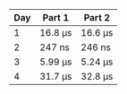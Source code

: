 | Day | Part 1  | Part 2  |
| --- | ------- | ------- |
|   1 | 16.8 µs | 16.6 µs |
|   2 |  247 ns |  246 ns |
|   3 | 5.99 µs | 5.24 µs |
|   4 | 31.7 µs | 32.8 µs |
